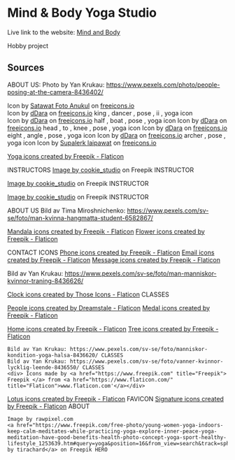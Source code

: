 # Mind & Body Yoga Studio
Live link to the website: [Mind and Body](https://frirsta.github.io/yoga-studio/)


Hobby project


## Sources

ABOUT US:
Photo by Yan Krukau: https://www.pexels.com/photo/people-posing-at-the-camera-8436402/

Icon by <a href="https://freeicons.io/profile/103766">Satawat Foto Anukul</a> on <a href="https://freeicons.io">freeicons.io</a>                           
Icon by <a href="https://freeicons.io/profile/102253">dDara</a> on <a href="https://freeicons.io">freeicons.io</a>
king , dancer , pose , ii , yoga icon                           
Icon by <a href="https://freeicons.io/profile/102253">dDara</a> on <a href="https://freeicons.io">freeicons.io</a>
half , boat , pose , yoga icon
Icon by <a href="https://freeicons.io/profile/102253">dDara</a> on <a href="https://freeicons.io">freeicons.io</a>
head , to , knee , pose , yoga icon
Icon by <a href="https://freeicons.io/profile/102253">dDara</a> on <a href="https://freeicons.io">freeicons.io</a>
eight , angle , pose , yoga icon
Icon by <a href="https://freeicons.io/profile/102253">dDara</a> on <a href="https://freeicons.io">freeicons.io</a>
archer , pose , yoga icon
Icon by <a href="https://freeicons.io/profile/101226">Supalerk laipawat</a> on <a href="https://freeicons.io">freeicons.io</a>
                                
<a href="https://www.flaticon.com/free-icons/yoga" title="yoga icons">Yoga icons created by Freepik - Flaticon</a>

INSTRUCTORS
<a href="https://www.freepik.com/free-photo/smiling-young-spportswoman-shows-thumbs-up-motivated-fitness-woman-like-something-giving-compliment-recommending-sport-gym-white-background_23280366.htm#query=yoga&position=8&from_view=author">Image by cookie_studio</a> on Freepik INSTRUCTOR

<a href="https://www.freepik.com/free-photo/smiling-redhead-sportswoman-with-headphones-listening-music-doing-fitness-workout-holding-smartphone-hand-standing-against-white-background_24445872.htm#query=yoga&position=3&from_view=author">Image by cookie_studio</a> on Freepik INSTRUCTOR

<a href="https://www.freepik.com/free-photo/confident-sportswoman-white-sportsbra-holding-hands-waist-fitness-trainer-standing-power-pose-workout-gym-white-background_24482314.htm#query=fitness&position=2&from_view=search&track=sph">Image by cookie_studio</a> on Freepik INSTRUCTOR

ABOUT US
Bild av Tima Miroshnichenko: https://www.pexels.com/sv-se/foto/man-kvinna-hangmatta-student-6582867/ 


<a href="https://www.flaticon.com/free-icons/mandala" title="mandala icons">Mandala icons created by Freepik - Flaticon</a>
<a href="https://www.flaticon.com/free-icons/flower" title="flower icons">Flower icons created by Freepik - Flaticon</a>

CONTACT ICONS
<a href="https://www.flaticon.com/free-icons/phone" title="phone icons">Phone icons created by Freepik - Flaticon</a>
<a href="https://www.flaticon.com/free-icons/email" title="email icons">Email icons created by Freepik - Flaticon</a>
<a href="https://www.flaticon.com/free-icons/message" title="message icons">Message icons created by Freepik - Flaticon</a>



Bild av Yan Krukau: https://www.pexels.com/sv-se/foto/man-manniskor-kvinnor-traning-8436626/

<a href="https://www.flaticon.com/free-icons/clock" title="clock icons">Clock icons created by Those Icons - Flaticon</a> CLASSES

<a href="https://www.flaticon.com/free-icons/people" title="people icons">People icons created by Dreamstale - Flaticon</a>
<a href="https://www.flaticon.com/free-icons/medal" title="medal icons">Medal icons created by Freepik - Flaticon</a>

<a href="https://www.flaticon.com/free-icons/home" title="home icons">Home icons created by Freepik - Flaticon</a>
<a href="https://www.flaticon.com/free-icons/tree" title="tree icons">Tree icons created by Freepik - Flaticon</a>

    Bild av Yan Krukau: https://www.pexels.com/sv-se/foto/manniskor-kondition-yoga-halsa-8436620/ CLASSES
    Bild av Yan Krukau: https://www.pexels.com/sv-se/foto/vanner-kvinnor-lycklig-leende-8436550/ CLASSES
    <div> Icons made by <a href="https://www.freepik.com" title="Freepik"> Freepik </a> from <a href="https://www.flaticon.com/" title="Flaticon">www.flaticon.com'</a></div>
<a href="https://www.flaticon.com/free-icons/lotus" title="lotus icons">Lotus icons created by Freepik - Flaticon</a> FAVICON
<a href="https://www.flaticon.com/free-icons/signature" title="signature icons">Signature icons created by Freepik - Flaticon</a> ABOUT

    
    Image by rawpixel.com
    <a href="https://www.freepik.com/free-photo/young-women-yoga-indoors-keep-calm-meditates-while-practicing-yoga-explore-inner-peace-yoga-meditation-have-good-benefits-health-photo-concept-yoga-sport-healthy-lifestyle_1253639.htm#query=yoga&position=16&from_view=search&track=sph">Image by tirachard</a> on Freepik HERO